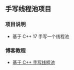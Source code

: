 ## 手写线程池项目

### 项目说明

- 基于 C++ 17 手写一个线程池

### 博客教程

- [基于 C++ 手写线程池](https://www.techgrow.cn/posts/585aa296.html)
